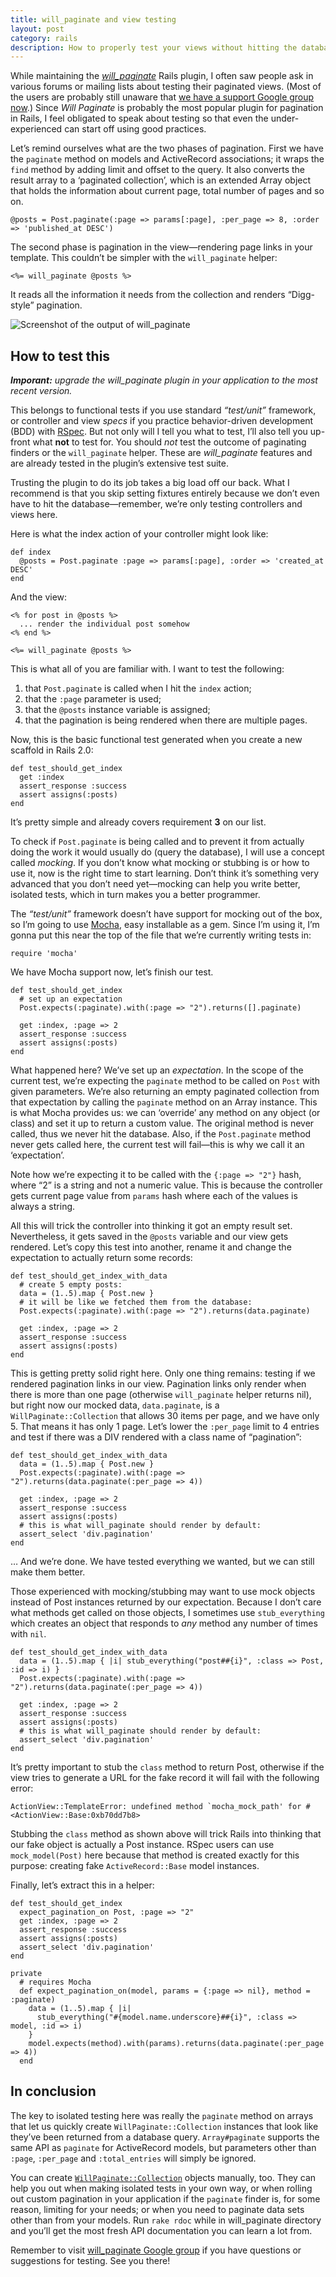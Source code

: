 ```yaml
---
title: will_paginate and view testing
layout: post
category: rails
description: How to properly test your views without hitting the database while using will_paginate.
---
```


While maintaining the [<i>will_paginate</i>][3] Rails plugin, I often saw people ask in various forums or mailing lists about testing their paginated views. (Most of the users are probably still unaware that [we have a support Google group now][4].) Since <i>Will Paginate</i> is probably the most popular plugin for pagination in Rails, I feel obligated to speak about testing so that even the under-experienced can start off using good practices.

Let’s remind ourselves what are the two phases of pagination. First we have the `paginate` method on models and ActiveRecord associations; it wraps the `find` method by adding limit and offset to the query. It also converts the result array to a ‘paginated collection’, which is an extended Array object that holds the information about current page, total number of pages and so on.

    @posts = Post.paginate(:page => params[:page], :per_page => 8, :order => 'published_at DESC')


The second phase is pagination in the view—rendering page links in your template. This couldn’t be simpler with the `will_paginate` helper:

    <%= will_paginate @posts %>


It reads all the information it needs from the collection and renders “Digg-style” pagination.

![Screenshot of the output of will_paginate](/page_attachments/0000/0001/will_paginate-output.png)

## How to test this

<i><strong>Imporant:</strong> upgrade the will_paginate plugin in your application to the most recent version.</i>

This belongs to functional tests if you use standard <i>&#8220;test/unit&#8221;</i> framework, or controller and view _specs_ if you practice behavior-driven development (BDD) with [RSpec][5]. But not only will I tell you what to test, I’ll also tell you up-front what **not** to test for. You should _not_ test the outcome of paginating finders or the `will_paginate` helper. These are <i>will_paginate</i> features and are already tested in the plugin’s extensive test suite.

Trusting the plugin to do its job takes a big load off our back. What I recommend is that you skip setting fixtures entirely because we don’t even have to hit the database—remember, we’re only testing controllers and views here.

Here is what the index action of your controller might look like:

    def index
      @posts = Post.paginate :page => params[:page], :order => 'created_at DESC'
    end


And the view:

    <% for post in @posts %>
      ... render the individual post somehow
    <% end %>
    
    <%= will_paginate @posts %>


This is what all of you are familiar with. I want to test the following:

1. that `Post.paginate` is called when I hit the `index` action;
2. that the `:page` parameter is used;
3. that the `@posts` instance variable is assigned;
4. that the pagination is being rendered when there are multiple pages.

Now, this is the basic functional test generated when you create a new scaffold in Rails 2.0:

    def test_should_get_index
      get :index
      assert_response :success
      assert assigns(:posts)
    end


It’s pretty simple and already covers requirement <b>3</b> on our list.

To check if `Post.paginate` is being called and to prevent it from actually doing the work it would usually do (query the database), I will use a concept called _mocking_. If you don’t know what mocking or stubbing is or how to use it, now is the right time to start learning. Don’t think it’s something very advanced that you don’t need yet—mocking can help you write better, isolated tests, which in turn makes you a better programmer.

The <i>&#8220;test/unit&#8221;</i> framework doesn’t have support for mocking out of the box, so I’m going to use [Mocha][6], easy installable as a gem. Since I’m using it, I’m gonna put this near the top of the file that we’re currently writing tests in:

    require 'mocha'


We have Mocha support now, let’s finish our test.

    def test_should_get_index
      # set up an expectation
      Post.expects(:paginate).with(:page => "2").returns([].paginate)
    
      get :index, :page => 2
      assert_response :success
      assert assigns(:posts)
    end


What happened here? We’ve set up an _expectation_. In the scope of the current test, we’re expecting the `paginate` method to be called on `Post` with given parameters. We’re also returning an empty paginated collection from that expectation by calling the `paginate` method on an Array instance. This is what Mocha provides us: we can ‘override’ any method on any object (or class) and set it up to return a custom value. The original method is never called, thus we never hit the database. Also, if the `Post.paginate` method never gets called here, the current test will fail—this is why we call it an ‘expectation’.

Note how we’re expecting it to be called with the `{:page => "2"}` hash, where “2” is a string and not a numeric value. This is because the controller gets current page value from `params` hash where each of the values is always a string.

All this will trick the controller into thinking it got an empty result set. Nevertheless, it gets saved in the `@posts` variable and our view gets rendered. Let’s copy this test into another, rename it and change the expectation to actually return some records:

    def test_should_get_index_with_data
      # create 5 empty posts:
      data = (1..5).map { Post.new }
      # it will be like we fetched them from the database:
      Post.expects(:paginate).with(:page => "2").returns(data.paginate)
    
      get :index, :page => 2
      assert_response :success
      assert assigns(:posts)
    end


This is getting pretty solid right here. Only one thing remains: testing if we rendered pagination links in our view. Pagination links only render when there is more than one page (otherwise `will_paginate` helper returns nil), but right now our mocked data, `data.paginate`, is a `WillPaginate::Collection` that allows 30 items per page, and we have only 5. That means it has only 1 page. Let’s lower the `:per_page` limit to 4 entries and test if there was a DIV rendered with a class name of “pagination”:

    def test_should_get_index_with_data
      data = (1..5).map { Post.new }
      Post.expects(:paginate).with(:page => "2").returns(data.paginate(:per_page => 4))
    
      get :index, :page => 2
      assert_response :success
      assert assigns(:posts)
      # this is what will_paginate should render by default:
      assert_select 'div.pagination'
    end


… And we’re done. We have tested everything we wanted, but we can still make them better.

Those experienced with mocking/stubbing may want to use mock objects instead of Post instances returned by our expectation. Because I don’t care what methods get called on those objects, I sometimes use `stub_everything` which creates an object that responds to _any_ method any number of times with `nil`.

    def test_should_get_index_with_data
      data = (1..5).map { |i| stub_everything("post##{i}", :class => Post, :id => i) }
      Post.expects(:paginate).with(:page => "2").returns(data.paginate(:per_page => 4))
    
      get :index, :page => 2
      assert_response :success
      assert assigns(:posts)
      # this is what will_paginate should render by default:
      assert_select 'div.pagination'
    end


It’s pretty important to stub the `class` method to return Post, otherwise if the view tries to generate a URL for the fake record it will fail with the following error:

    ActionView::TemplateError: undefined method `mocha_mock_path' for #<ActionView::Base:0xb70dd7b8>


Stubbing the `class` method as shown above will trick Rails into thinking that our fake object is actually a Post instance. RSpec users can use `mock_model(Post)` here because that method is created exactly for this purpose: creating fake `ActiveRecord::Base` model instances.

Finally, let’s extract this in a helper:

    def test_should_get_index
      expect_pagination_on Post, :page => "2"
      get :index, :page => 2
      assert_response :success
      assert assigns(:posts)
      assert_select 'div.pagination'
    end
    
    private
      # requires Mocha
      def expect_pagination_on(model, params = {:page => nil}, method = :paginate)
        data = (1..5).map { |i|
          stub_everything("#{model.name.underscore}##{i}", :class => model, :id => i)
        }
        model.expects(method).with(params).returns(data.paginate(:per_page => 4))
      end


## In conclusion

The key to isolated testing here was really the `paginate` method on arrays that let us quickly create `WillPaginate::Collection` instances that look like they’ve been returned from a database query. `Array#paginate` supports the same API as `paginate` for ActiveRecord models, but parameters other than `:page`, `:per_page` and `:total_entries` will simply be ignored.

You can create [`WillPaginate::Collection`][7] objects manually, too. They can help you out when making isolated tests in your own way, or when rolling out custom pagination in your application if the `paginate` finder is, for some reason, limiting for your needs; or when you need to paginate data sets other than from your models. Run `rake rdoc` while in will_paginate directory and you’ll get the most fresh API documentation you can learn a lot from.

Remember to visit [will_paginate Google group][4] if you have questions or suggestions for testing. See you there!

[3]: http://github.com/mislav/will_paginate/tree/master
[4]: http://groups.google.com/group/will_paginate
[5]: http://rspec.info/
[6]: http://mocha.rubyforge.org/
[7]: http://gitrdoc.com/rdoc/mislav/will_paginate/b3b0f593ea9b1da13a64bc825dfe17b6bbc2828b/classes/WillPaginate/Collection.html
